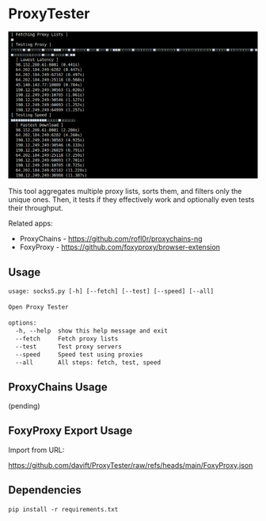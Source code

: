 # ProxyTester

![OPT](https://github.com/davift/ProxyTester/blob/main/image.png)

This tool aggregates multiple proxy lists, sorts them, and filters only the unique ones. Then, it tests if they effectively work and optionally even tests their throughput.

Related apps:

- ProxyChains - https://github.com/rofl0r/proxychains-ng
- FoxyProxy - https://github.com/foxyproxy/browser-extension

## Usage

```
usage: socks5.py [-h] [--fetch] [--test] [--speed] [--all]

Open Proxy Tester

options:
  -h, --help  show this help message and exit
  --fetch     Fetch proxy lists
  --test      Test proxy servers
  --speed     Speed test using proxies
  --all       All steps: fetch, test, speed
```

## ProxyChains Usage

(pending)

## FoxyProxy Export Usage

Import from URL:

https://github.com/davift/ProxyTester/raw/refs/heads/main/FoxyProxy.json

## Dependencies

```
pip install -r requirements.txt
```
